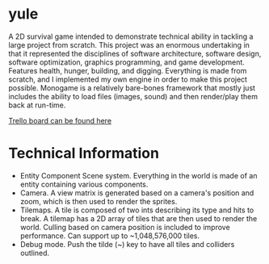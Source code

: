 # yule
A 2D survival game intended to demonstrate technical ability in tackling a large project from scratch. This project was an enormous undertaking in that it represented the disciplines of software architecture, software design, software optimization, graphics programming, and game development. Features health, hunger, building, and digging. Everything is made from scratch, and I implemented my own engine in order to make this project possible. Monogame is a relatively bare-bones framework that mostly just includes the ability to load files (images, sound) and then render/play them back at run-time.

[Trello board can be found here](https://trello.com/b/3UcEQyGF/yule)

# Technical Information
* Entity Component Scene system. Everything in the world is made of an entity containing various components.
* Camera. A view matrix is generated based on a camera's position and zoom, which is then used to render the sprites.
* Tilemaps. A tile is composed of two ints describing its type and hits to break. A tilemap has a 2D array of tiles that are then used to render the world. Culling based on camera position is included to improve performance. Can support up to ~1,048,576,000 tiles.
* Debug mode. Push the tilde (~) key to have all tiles and colliders outlined.
